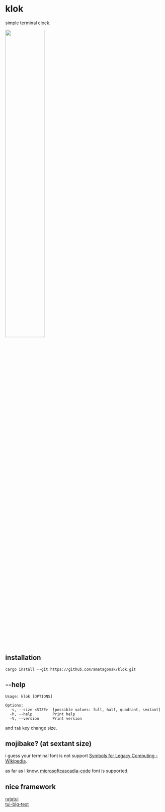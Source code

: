 # klok

simple terminal clock.

<img src="https://raw.githubusercontent.com/amatagonsk/klok/master/img/demo.avif" width="50%" />

## installation

```
cargo install --git https://github.com/amatagonsk/klok.git
```


## --help

```
Usage: klok [OPTIONS]

Options:
  -s, --size <SIZE>  [possible values: full, half, quadrant, sextant]
  -h, --help         Print help
  -V, --version      Print version
```

and `tab` key change size.

## mojibake? (at sextant size)

i guess your terminal font is not support [Symbols for Legacy Computing - Wikipedia](https://en.wikipedia.org/wiki/Symbols_for_Legacy_Computing).

as far as I know, [microsoftcascadia-code](https://github.com/microsoft/cascadia-code) font is supported.

## nice framework

[ratatui](https://github.com/ratatui-org/ratatui)  
[tui-big-text](https://github.com/joshka/tui-big-text)  
